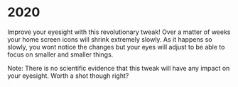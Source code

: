 # 2020
Improve your eyesight with this revolutionary tweak! Over a matter of weeks your home screen icons will shrink extremely slowly. As it happens so slowly, you wont notice the changes but your eyes will adjust to be able to focus on smaller and smaller things.

Note: There is no scientific evidence that this tweak will have any impact on your eyesight. Worth a shot though right?
